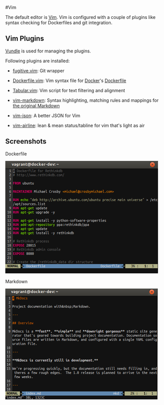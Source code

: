 #Vim

The default editor is [Vim](http://www.vim.org/ "Vim's Hompeage"). Vim is configured with a couple of plugins like syntax checking for Dockerfiles and git integration.

## Vim Plugins

[Vundle](https://github.com/gmarik/Vundle.vim "Vundle's Homepage") is used for managing the plugins.

Following plugins are installed:
- [fugitive.vim](https://github.com/tpope/vim-fugitive "fugitive plugin"): Git wrapper

- [Dockerfile.vim](https://github.com/ekalinin/Dockerfile.vim "dockerfile plugin"): Vim syntax file for [Docker](http://docker.io/)'s [Dockerfile](http://docs.docker.io/en/latest/use/builder/)
- [Tabular.vim](https://github.com/godlygeek/tabular): Vim script for text filtering and alignment
- [vim-markdown](https://github.com/plasticboy/vim-markdown): Syntax highlighting, matching rules and mappings for [the original Markdown](http://daringfireball.net/projects/markdown/)
- [vim-json](https://github.com/elzr/vim-json): A better JSON for Vim
- [vim-airline](https://github.com/bling/vim-airline): lean & mean status/tabline for vim that's light as air

## Screenshots

Dockerfile

![Screenshot-Dockerfile-Vim](img/Screenshot-Dockerfile-Vim.png)

Markdown

![Screenshot-Markdown-Vim](img/Screenshot-Markdown-Vim.png)
